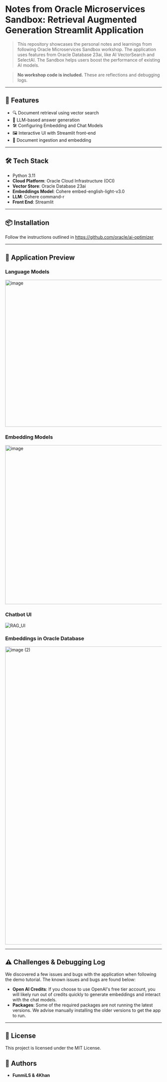 # Notes from Oracle Microservices Sandbox: Retrieval Augmented Generation Streamlit Application

> This repository showcases the personal notes and learnings from following Oracle Microservices Sandbox workshop. The application uses features from Oracle Database 23ai, like AI VectorSearch and SelectAI. The Sandbox helps users boost the performance of existing AI models.

> **No workshop code is included.** These are reflections and debugging logs.



---

## 🚀 Features

- 🔍 Document retrieval using vector search
- 🤖 LLM-based answer generation
- 🛠️ Configuring Embedding and Chat Models
- 🖼️ Interactive UI with Streamlit front-end
- 📁 Document ingestion and embedding
  
---

## 🛠️ Tech Stack
- Python 3.11
- **Cloud Platform**: Oracle Cloud Infrastructure (OCI)
- **Vector Store**: Oracle Database 23ai
- **Embeddings Model**: Cohere embed-english-light-v3.0
- **LLM**: Cohere command-r
- **Front End**: Streamlit

---

## 📦 Installation

Follow the instructions outlined in https://github.com/oracle/ai-optimizer


---

## 📸 Application Preview

### Language Models
<img width="959" height="473" alt="image" src="https://github.com/user-attachments/assets/9259da00-1e40-475c-a7cf-d8e627ce5f74" />

### Embedding Models

<img width="959" height="512" alt="image" src="https://github.com/user-attachments/assets/dc9d5155-8340-4d0e-ae6a-cdf2d64681d7" />

### Chatbot UI

![RAG_UI](https://github.com/user-attachments/assets/48b0ba1a-e10f-4671-b715-474315b30eb1)


### Embeddings in Oracle Database

<img width="959" alt="image (2)" src="https://github.com/user-attachments/assets/ed9fe5a8-475e-4b4d-a206-bb8c333044a2" />


---
## ⚠️ Challenges & Debugging Log

We discovered a few issues and bugs with the application when following the demo tutorial. The known issues and bugs are found below:

- **Open AI Credits**: If you choose to use OpenAI's free tier account, you will likely run out of credits quickly to generate embeddings and interact with the chat models.
- **Packages**: Some of the required packages are not running the latest versions. We advise manually installing the older versions to get the app to run.


---

## 📄 License

This project is licensed under the MIT License.

## 👥 Authors

- **FunmiLS & 4Khan** 

